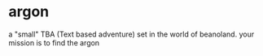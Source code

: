 # argon
a "small" TBA (Text based adventure) set in the world of beanoland. your mission is to find the argon
